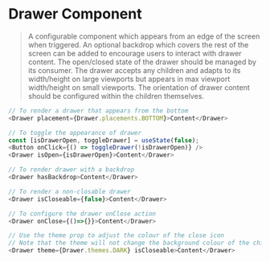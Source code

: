# Drawer Component

> A configurable component which appears from an edge of the screen when triggered. An optional backdrop which covers the rest of the screen can be added to encourage users to interact with drawer content.
> The open/closed state of the drawer should be managed by its consumer.
> The drawer accepts any children and adapts to its width/height on large viewports but appears in max viewport width/height on small viewports. The orientation of drawer content should be configured within the children themselves.

```javascript
// To render a drawer that appears from the bottom
<Drawer placement={Drawer.placements.BOTTOM}>Content</Drawer>

// To toggle the appearance of drawer
const [isDrawerOpen, toggleDrawer] = useState(false);
<Button onClick={() => toggleDrawer(!isDrawerOpen)} />
<Drawer isOpen={isDrawerOpen}>Content</Drawer>

// To render drawer with a backdrop
<Drawer hasBackdrop>Content</Drawer>

// To render a non-closable drawer
<Drawer isCloseable={false}>Content</Drawer>

// To configure the drawer onClose action
<Drawer onClose={()=>{}}>Content</Drawer>

// Use the theme prop to adjust the colour of the close icon
// Note that the theme will not change the background colour of the children content
<Drawer theme={Drawer.themes.DARK} isCloseable>Content</Drawer>

```
